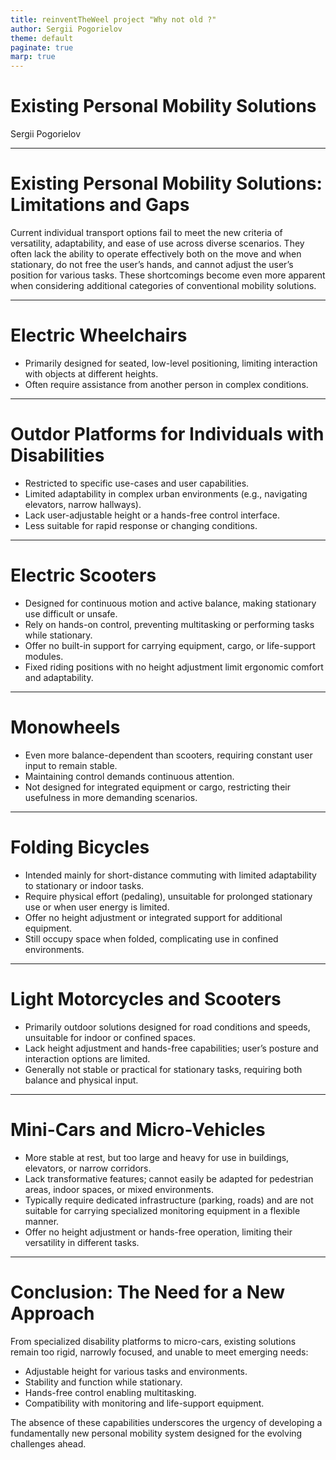 ```yaml
---
title: reinventTheWeel project "Why not old ?"
author: Sergii Pogorielov
theme: default
paginate: true
marp: true
---
```

 # Existing Personal Mobility Solutions
 Sergii Pogorielov

---
# Existing Personal Mobility Solutions: Limitations and Gaps

Current individual transport options fail to meet the new criteria of versatility, adaptability, and ease of use across diverse scenarios. They often lack the ability to operate effectively both on the move and when stationary, do not free the user’s hands, and cannot adjust the user’s position for various tasks. These shortcomings become even more apparent when considering additional categories of conventional mobility solutions.

---

# Electric Wheelchairs

- Primarily designed for seated, low-level positioning, limiting interaction with objects at different heights.
- Often require assistance from another person in complex conditions.


---

# Outdor Platforms for Individuals with Disabilities

- Restricted to specific use-cases and user capabilities.
- Limited adaptability in complex urban environments (e.g., navigating elevators, narrow hallways).
- Lack user-adjustable height or a hands-free control interface.
- Less suitable for rapid response or changing conditions.

---

# Electric Scooters

- Designed for continuous motion and active balance, making stationary use difficult or unsafe.
- Rely on hands-on control, preventing multitasking or performing tasks while stationary.
- Offer no built-in support for carrying equipment, cargo, or life-support modules.
- Fixed riding positions with no height adjustment limit ergonomic comfort and adaptability.

---

# Monowheels

- Even more balance-dependent than scooters, requiring constant user input to remain stable.
- Maintaining control demands continuous attention.
- Not designed for integrated equipment or cargo, restricting their usefulness in more demanding scenarios.


---

# Folding Bicycles

- Intended mainly for short-distance commuting with limited adaptability to stationary or indoor tasks.
- Require physical effort (pedaling), unsuitable for prolonged stationary use or when user energy is limited.
- Offer no height adjustment or integrated support for additional equipment.
- Still occupy space when folded, complicating use in confined environments.

---

# Light Motorcycles and Scooters

- Primarily outdoor solutions designed for road conditions and speeds, unsuitable for indoor or confined spaces.
- Lack height adjustment and hands-free capabilities; user’s posture and interaction options are limited.
- Generally not stable or practical for stationary tasks, requiring both balance and physical input.

---

# Mini-Cars and Micro-Vehicles

- More stable at rest, but too large and heavy for use in buildings, elevators, or narrow corridors.
- Lack transformative features; cannot easily be adapted for pedestrian areas, indoor spaces, or mixed environments.
- Typically require dedicated infrastructure (parking, roads) and are not suitable for carrying specialized monitoring equipment in a flexible manner.
- Offer no height adjustment or hands-free operation, limiting their versatility in different tasks.

---


# Conclusion: The Need for a New Approach

From specialized disability platforms to micro-cars, existing solutions remain too rigid, narrowly focused, and unable to meet emerging needs:

- Adjustable height for various tasks and environments.
- Stability and function while stationary.
- Hands-free control enabling multitasking.
- Compatibility with monitoring and life-support equipment.

The absence of these capabilities underscores the urgency of developing a fundamentally new personal mobility system designed for the evolving challenges ahead.